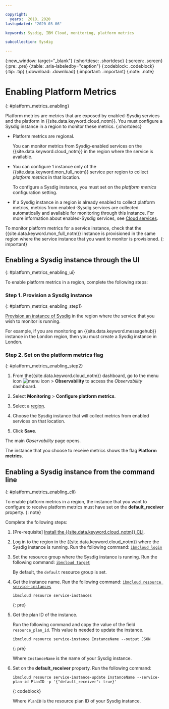 ```yaml
---

copyright:
  years:  2018, 2020
lastupdated: "2020-03-06"

keywords: Sysdig, IBM Cloud, monitoring, platform metrics

subcollection: Sysdig

---
```


{:new_window: target="_blank"}
{:shortdesc: .shortdesc}
{:screen: .screen}
{:pre: .pre}
{:table: .aria-labeledby="caption"}
{:codeblock: .codeblock}
{:tip: .tip}
{:download: .download}
{:important: .important}
{:note: .note}

 
# Enabling Platform Metrics
{: #platform_metrics_enabling}

Platform metrics are metrics that are exposed by enabled-Sysdig services and the platform in {{site.data.keyword.cloud_notm}}. You must configure a Sysdig instance in a region to monitor these metrics.
{:shortdesc}

* Platform metrics are regional. 

    You can monitor metrics from Sysdig-enabled services on the {{site.data.keyword.cloud_notm}} in the region where the service is available. 

* You can configure 1 instance only of the {{site.data.keyword.mon_full_notm}} service per region to collect *platform metrics* in that location. 

    To configure a Sysdig instance, you must set on the *platform metrics* configuration setting. 

* If a Sysdig instance in a region is already enabled to collect platform metrics, metrics from enabled-Sysdig services are collected automatically and available for monitoring through this instance. For more information about enabled-Sysdig services, see [Cloud services](/docs/Monitoring-with-Sysdig?topic=Sysdig-cloud_services).


To monitor platform metrics for a service instance, check that the {{site.data.keyword.mon_full_notm}} instance is provisioned in the same region where the service instance that you want to monitor is provisioned.
{: important}

## Enabling a Sysdig instance through the UI
{: #platform_metrics_enabling_ui}

To enable platform metrics in a region, complete the following steps:

### Step 1. Provision a Sysdig instance
{: #platform_metrics_enabling_step1}

[Provision an instance of Sysdig](/docs/Monitoring-with-Sysdig?topic=Sysdig-provision) in the region where the service that you wish to monitor is running.  

For example, if you are monitoring an {{site.data.keyword.messagehub}} instance in the London region, then you must create a Sysdig instance in London.

### Step 2. Set on the platform metrics flag 
{: #platform_metrics_enabling_step2}

1. From the{{site.data.keyword.cloud_notm}} dashboard, go to the menu icon ![menu icon](../../icons/icon_hamburger.svg) &gt; **Observability** to access the *Observability* dashboard.

2. Select **Monitoring** &gt; **Configure platform metrics**. 

3. Select a [region](/docs/Monitoring-with-Sysdig?topic=Sysdig-endpoints#endpoints_regions). 

4. Choose the Sysdig instance that will collect metrics from enabled services on that location. 

5. Click **Save**. 

The main *Observability* page opens.

The instance that you choose to receive metrics shows the flag **Platform metrics**.


## Enabling a Sysdig instance from the command line
{: #platform_metrics_enabling_cli}

To enable platform metrics in a region, the instance that you want to configure to receive platform metrics must have set on the **default_receiver** property.
{: note}

Complete the following steps:

1. [Pre-requisite] [Install the {{site.data.keyword.cloud_notm}} CLI](/docs/cli?topic=cloud-cli-getting-started).

2. Log in to the region in the {{site.data.keyword.cloud_notm}} where the Sysdig instance is running. Run the following command: [`ibmcloud login`](/docs/cli/reference/ibmcloud?topic=cloud-cli-ibmcloud_cli#ibmcloud_login)

3. Set the resource group where the Sysdig instance is running. Run the following command: [`ibmcloud target`](/docs/cli/reference/ibmcloud?topic=cloud-cli-ibmcloud_cli#ibmcloud_target)

    By default, the `default` resource group is set.

4. Get the instance name. Run the following command: [`ibmcloud resource service-instances`](/docs/cli/reference/ibmcloud?topic=cloud-cli-ibmcloud_commands_resource#ibmcloud_resource_service_instances)

    ```
    ibmcloud resource service-instances
    ```
    {: pre}

5. Get the plan ID of the instance. 

    Run the following command and copy the value of the field `resource_plan_id`. This value is needed to update the instance.

    ```
    ibmcloud resource service-instance InstanceName --output JSON
    ```
    {: pre}

    Where `InstanceName` is the name of your Sysdig instance.

5. Set on the **default_receiver** property. Run the following command:

    ```
    ibmcloud resource service-instance-update InstanceName --service-plan-id PlanID -p '{"default_receiver": true}'
    ```
    {: codeblock}

    Where `PlanID` is the resource plan ID of your Sysdig instance.
    


